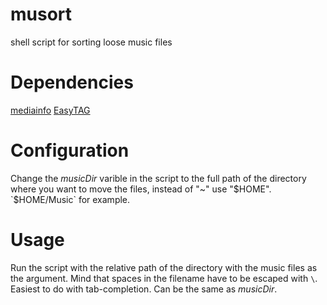 # musort
shell script for sorting loose music files

# Dependencies
[mediainfo](https://mediaarea.net/en/MediaInfo)
[EasyTAG](https://wiki.gnome.org/Apps/EasyTAG)

# Configuration
Change the *musicDir* varible in the script to the full path of the directory where you want to move the files, instead of "~" use "$HOME". `$HOME/Music` for example.

# Usage
Run the script with the relative path of the directory with the music files as the argument. Mind that spaces in the filename have to be escaped with `\`. Easiest to do with tab-completion. Can be the same as *musicDir*.
